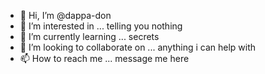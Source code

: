 - 👋 Hi, I’m @dappa-don
- 👀 I’m interested in ... telling you nothing
- 🌱 I’m currently learning ... secrets
- 💞️ I’m looking to collaborate on ... anything i can help with
- 📫 How to reach me ... message me here

<!---
dappa-don/dappa-don is a ✨ special ✨ repository because its `README.md` (this file) appears on your GitHub profile.
You can click the Preview link to take a look at your changes.
--->
